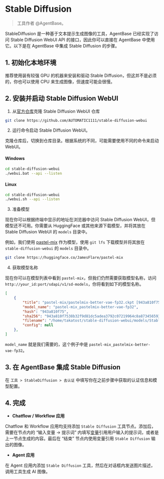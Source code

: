# Stable Diffusion

> 工具作者 @AgentBase。

StableDiffusion 是一种基于文本提示生成图像的工具，AgentBase 已经实现了访问 Stable Diffusion WebUI API 的接口，因此你可以直接在 AgentBase 中使用它。以下是在 AgentBase 中集成 Stable Diffusion 的步骤。

## 1. 初始化本地环境

推荐使用装有较强 GPU 的机器来安装和驱动 Stable Diffusion，但这并不是必须的，你也可以使用 CPU 来生成图像，但速度可能会很慢。

## 2. 安装并启动 Stable Diffusion WebUI

1. 从[官方仓库](https://github.com/AUTOMATIC1111/stable-diffusion-webui)克隆 Stable Diffusion WebUI 仓库
    
```bash
git clone https://github.com/AUTOMATIC1111/stable-diffusion-webui
```

2. 运行命令启动 Stable Diffusion WebUI。

克隆仓库后，切换到仓库目录。根据系统的不同，可能需要使用不同的命令来启动 WebUI。

#### Windows

```bash
cd stable-diffusion-webui
./webui.bat --api --listen
```

#### Linux
```bash
cd stable-diffusion-webui
./webui.sh --api --listen
```

3. 准备模型

现在你可以根据终端中显示的地址在浏览器中访问 Stable Diffusion WebUI，但模型还不可用。你需要从 HuggingFace 或其他来源下载模型，并将其放在 Stable Diffusion WebUI 的 `models` 目录中。

例如，我们使用 [pastel-mix](https://huggingface.co/JamesFlare/pastel-mix) 作为模型，使用 `git lfs` 下载模型并将其放在 `stable-diffusion-webui` 的 `models` 目录中。

```bash
git clone https://huggingface.co/JamesFlare/pastel-mix
```

4. 获取模型名称

现在你可以在模型列表中看到 `pastel-mix`，但我们仍然需要获取模型名称，访问 `http://your_id:port/sdapi/v1/sd-models`，你将看到如下的模型名称。

```json
[
    {
        "title": "pastel-mix/pastelmix-better-vae-fp32.ckpt [943a810f75]",
        "model_name": "pastel-mix_pastelmix-better-vae-fp32",
        "hash": "943a810f75",
        "sha256": "943a810f7538b32f9d81dc5adea3792c07219964c8a8734565931fcec90d762d",
        "filename": "/home/takatost/stable-diffusion-webui/models/Stable-diffusion/pastel-mix/pastelmix-better-vae-fp32.ckpt",
        "config": null
    },
]
```

`model_name` 就是我们需要的，这个例子中是 `pastel-mix_pastelmix-better-vae-fp32`。

## 3. 在 AgentBase 集成 Stable Diffusion

在 `工具 > StableDiffusion > 去认证` 中填写你在之前步骤中获取的认证信息和模型配置。

## 4. 完成

- **Chatflow / Workflow 应用**

Chatflow 和 Workflow 应用均支持添加 `Stable Diffusion` 工具节点。添加后，需要在节点内的 “输入变量 → 提示词” 内填写[变量](https://docs.agentbase.ai/v/zh-hans/guides/workflow/variables)引用用户输入的提示词，或者是上一节点生成的内容。最后在 “结束” 节点内使用变量引用 `Stable Diffusion` 输出的图像。

- **Agent 应用**

在 Agent 应用内添加 `Stable Diffusion` 工具，然后在对话框内发送图片描述，调用工具生成 AI 图像。
